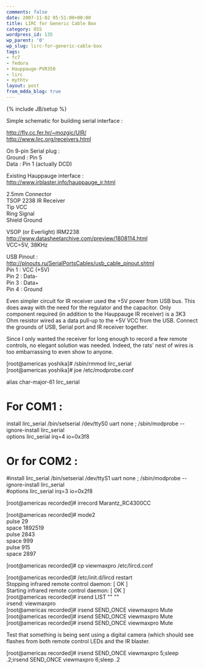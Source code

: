 ```yaml
---
comments: false
date: 2007-11-02 05:51:00+00:00
title: LIRC for Generic Cable Box
category: OSS
wordpress_id: 135
wp_parent: '0'
wp_slug: lirc-for-generic-cable-box
tags:
- fc7
- fedora
- Hauppauge-PVR350
- lirc
- mythtv
layout: post
from_mdda_blog: true
---
```

{% include JB/setup %}


Simple schematic for building serial interface :  
  
http://fly.cc.fer.hr/~mozgic/UIR/  
http://www.lirc.org/receivers.html  
  
On 9-pin Serial plug :  
Ground : Pin 5  
Data : Pin 1 (actually DCD)  
  
Existing Hauppauge interface :  
http://www.irblaster.info/hauppauge_ir.html  
  
2.5mm Connector  
TSOP 2238 IR Receiver  
Tip  VCC  
Ring  Signal  
Shield  Ground  
  
VSOP (or Everlight) IRM2238  
http://www.datasheetarchive.com/preview/1808114.html  
VCC=5V, 38KHz  
  
USB Pinout :  
http://pinouts.ru/SerialPortsCables/usb_cable_pinout.shtml  
Pin 1 : VCC (+5V)  
Pin 2 : Data-  
Pin 3 : Data+  
Pin 4 : Ground  
  
  
Even simpler circuit for IR receiver used the +5V power from USB bus.  This does away with the need for the regulator and the capacitor.  Only component required (in addition to the Hauppauge IR receiver) is a 3K3 Ohm resistor wired as a data pull-up to the +5V VCC from the USB.  Connect the grounds of USB, Serial port and IR receiver together.  
  
Since I only wanted the receiver for long enough to record a few remote controls, no elegant solution was needed.  Indeed, the rats' nest of wires is too embarrassing to even show to anyone.  
  
[root@americas yoshika]# /sbin/rmmod lirc_serial  
[root@americas yoshika]# joe /etc/modprobe.conf  
  
alias char-major-61 lirc_serial  
# For COM1 :  
install lirc_serial /bin/setserial /dev/ttyS0 uart none ; /sbin/modprobe --ignore-install lirc_serial  
options lirc_serial irq=4 io=0x3f8  
  
# Or for COM2 :  
#install lirc_serial /bin/setserial /dev/ttyS1 uart none ; /sbin/modprobe --ignore-install lirc_serial  
#options lirc_serial irq=3 io=0x2f8  
  
  
  
[root@americas recorded]# irrecord Marantz_RC4300CC  
  
[root@americas recorded]# mode2  
pulse 29  
space 1892519  
pulse 2843  
space 999  
pulse 915  
space 2897  
  
[root@americas recorded]# cp viewmaxpro /etc/lircd.conf  
  
  
[root@americas recorded]# /etc/init.d/lircd restart  
Stopping infrared remote control daemon:                   [  OK  ]  
Starting infrared remote control daemon:                   [  OK  ]  
[root@americas recorded]# irsend LIST "" ""  
irsend: viewmaxpro  
[root@americas recorded]# irsend SEND_ONCE viewmaxpro Mute  
[root@americas recorded]# irsend SEND_ONCE viewmaxpro Mute  
[root@americas recorded]# irsend SEND_ONCE viewmaxpro Mute  
  
Test that something is being sent using a digital camera (which should see flashes from both remote control LEDs and the IR blaster.  
  
[root@americas recorded]# irsend SEND_ONCE viewmaxpro 5;sleep .2;irsend SEND_ONCE viewmaxpro 6;sleep .2
